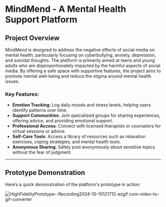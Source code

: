 # MindMend - A Mental Health Support Platform

## Project Overview
MindMend is designed to address the negative effects of social media on mental health, particularly focusing on cyberbullying, anxiety, depression, and suicidal thoughts. The platform is primarily aimed at teens and young adults who are disproportionately impacted by the harmful aspects of social media. By offering a safe space with supportive features, the project aims to promote mental well-being and reduce the stigma around mental health issues.

### Key Features:
- **Emotion Tracking**: Log daily moods and stress levels, helping users identify patterns over time.
- **Support Communities**: Join specialized groups for sharing experiences, offering advice, and providing emotional support.
- **Professional Access**: Connect with licensed therapists or counselors for virtual sessions or advice.
- **Self-Care Tools**: Access a library of resources such as relaxation exercises, coping strategies, and mental health tools.
- **Anonymous Sharing**: Safely post anonymously about sensitive topics without the fear of judgment.

---

## Prototype Demonstration

Here’s a quick demonstration of the platform's prototype in action:

![HighFidelityPrototype--Recording2024-10-10121712-ezgif com-video-to-gif-converter](https://github.com/user-attachments/assets/14b5db5d-ed7d-4519-a407-565427020388)
